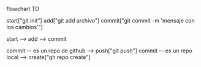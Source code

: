 flowchart TD

start["git init"]
add["git add archivo"]
commit["git commit -m 'mensaje con los cambios'"]

start --> add --> commit

commit -- es un repo de github --> push["git push"]
commit -- es un repo local --> create["gh repo create"]